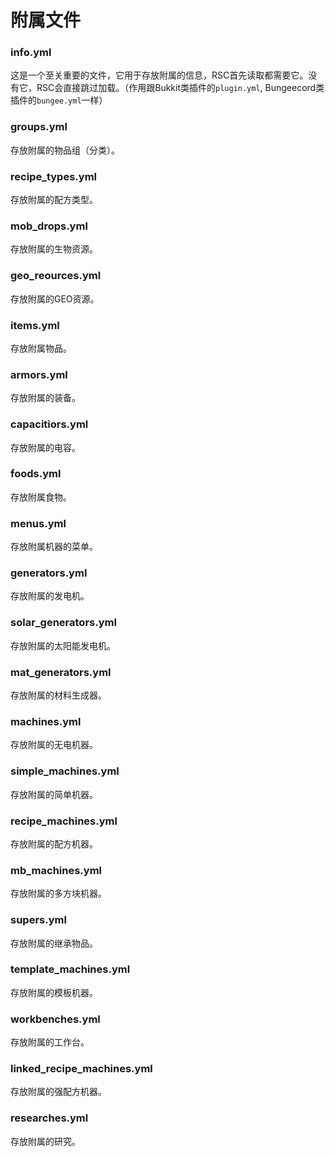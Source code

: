 # 附属文件

### info.yml <a href="#info.yml" id="info.yml"></a>

这是一个至关重要的文件，它用于存放附属的信息，RSC首先读取都需要它。没有它，RSC会直接跳过加载。（作用跟Bukkit类插件的`plugin.yml`, Bungeecord类插件的`bungee.yml`一样）

### groups.yml <a href="#groups.yml" id="groups.yml"></a>

存放附属的物品组（分类）。

### recipe\_types.yml <a href="#recipe_types.yml" id="recipe_types.yml"></a>

存放附属的配方类型。

### mob\_drops.yml <a href="#mob_drops.yml" id="mob_drops.yml"></a>

存放附属的生物资源。

### geo\_reources.yml <a href="#geo_reources.yml" id="geo_reources.yml"></a>

存放附属的GEO资源。

### items.yml <a href="#items.yml" id="items.yml"></a>

存放附属物品。

### armors.yml <a href="#armors.yml" id="armors.yml"></a>

存放附属的装备。

### capacitiors.yml <a href="#capacitiors.yml" id="capacitiors.yml"></a>

存放附属的电容。

### foods.yml <a href="#foods.yml" id="foods.yml"></a>

存放附属食物。

### menus.yml <a href="#menus.yml" id="menus.yml"></a>

存放附属机器的菜单。

### generators.yml <a href="#generators.yml" id="generators.yml"></a>

存放附属的发电机。

### solar_generators.yml <a href="#solar_generators.yml" id="solar_generators.yml"></a>

存放附属的太阳能发电机。

### mat\_generators.yml <a href="#mat_generators.yml" id="mat_generators.yml"></a>

存放附属的材料生成器。

### machines.yml <a href="#machines.yml" id="machines.yml"></a>

存放附属的无电机器。

### simple\_machines.yml  <a href="#simple_machines.yml" id="simple_machines.yml"></a>

存放附属的简单机器。

### recipe\_machines.yml  <a href="#recipe_machines.yml" id="recipe_machines.yml"></a>

存放附属的配方机器。

### mb\_machines.yml  <a href="#mb_machines.yml" id="mb_machines.yml"></a>

存放附属的多方块机器。

### supers.yml <a href="#supers.yml" id="supers.yml"></a>

存放附属的继承物品。

### template_machines.yml <a href="#template_machines.yml" id="template_machines.yml"></a>

存放附属的模板机器。

### workbenches.yml <a href="#workbenches.yml" id="workbenches.yml"></a>

存放附属的工作台。

### linked_recipe_machines.yml <a href="#linked_recipe_machines.yml" id="linked_recipe_machines.yml"></a>

存放附属的强配方机器。

### researches.yml <a href="#researches.yml" id="researches.yml"></a>

存放附属的研究。
